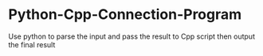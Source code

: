 # Python-Cpp-Connection-Program
Use python to parse the input and pass the result to Cpp script then output the final result
